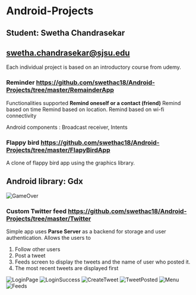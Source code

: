 # Android-Projects
## Student: Swetha Chandrasekar
## swetha.chandrasekar@sjsu.edu
Each individual project is based on an introductory course from udemy.

### Reminder https://github.com/swethac18/Android-Projects/tree/master/RemainderApp
Functionalities supported
__Remind oneself or a contact (friend)__
  Remind based on time
  Remind based on location.
  Remind based on wi-fi connectivity  
  
Android components   : Broadcast receiver, Intents

### Flappy bird https://github.com/swethac18/Android-Projects/tree/master/FlapyBirdApp
A clone of flappy bird app using the graphics library.
## Android library: Gdx
![GameOver](https://github.com/swethac18/Android-Projects/blob/master/Screenshot_1546996704.png)

### Custom Twitter feed  https://github.com/swethac18/Android-Projects/tree/master/Twitter
Simple app uses <b>Parse Server</b> as a backend for storage and user authentication. Allows the users to
1. Follow other users 
2. Post a tweet
3. Feeds screen to display the tweets and the name of user who posted it.
4. The most recent tweets are displayed first

![LoginPage](https://github.com/swethac18/Android-Projects/blob/master/TwitterLoginpage.png)
![LoginSuccess](https://github.com/swethac18/Android-Projects/blob/master/TwitterLogin.png)
![CreateTweet](https://github.com/swethac18/Android-Projects/blob/master/CreatingTweet.png)
![TweetPosted](https://github.com/swethac18/Android-Projects/blob/master/TweetPosted.png)
![Menu](https://github.com/swethac18/Android-Projects/blob/master/TwitterMenu.png)
![Feeds](https://github.com/swethac18/Android-Projects/blob/master/TwitterFeeds.png)





